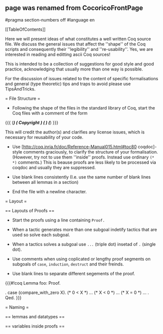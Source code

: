 ## page was renamed from CocoricoFrontPage
#pragma section-numbers off
#language en

[[TableOfContents]]

Here we will present ideas of what constitutes a well written Coq source file. We discuss the general issues that affect the ''shape'' of the Coq scripts and consequently their  ''legibility'' and ''re-usability''. Yes, we are interested in reading and editting ascii Coq sources!

This is intended to be a collection of suggestions for good style and good practice, acknowledging that usually more than one way is possible. 

For the discussion of issues related to the content of specific formalisations and general (type theoretic) tips and traps to avoid please use TipsAndTricks.

= File Structure =

 * Following the shape of the files in the standard library of Coq, start the Coq files with a comment of the form

{{{
(************************************************************************)
(* Copyright <YEAR> <AUTHOR>                                                          *)
(* <LICENSE>                                                                                           *)
(************************************************************************)
}}}

 This will credit the author(s) and clarifies any license issues, which is necessary for reusability of your code.

 *  Use [http://coq.inria.fr/doc/Reference-Manual015.html#toc80 coqdoc]-style comments graciously, to clarify the structure of your formalisation. (However, try not to use them ''inside'' proofs. Instead use ordinary `(*  *)` comments.) This is beause proofs are less likely to be processed via coqdoc and usually they are suppressed.
 
 * Use blank lines consistently (I.e. use the same number of blank lines between all lemmas in a section)

 * End the file with a newline character.

= Layout =

== Layouts of Proofs ==

 * Start the proofs using a line containing  `Proof.`
 
 * When a tactic generates more than one subgoal indetify tactics that are used so solve each subgoal.

 * When a tactics solves a subgoal use `...` (triple dot) insetad of `.` (single dot). 

 * Use comments when using coplicated or lengthy proof segments on subgoals of `case`, `induction`, `destruct` and their freinds.

 * Use blank lines to separate different segements of the proof. 

{{{#!coq
Lemma foo:
Proof.
 <body of tactics before case>.
 case (compare_with_zero X).
  (* 0 < X *)
   <body of tactics>...
  (* X < 0  *)
   <body of tactics>... 
  (* X = 0  *)
   <body of tactics>... 
 
 <body of tactics after case>.
Qed.
}}}

= Naming =

== lemmas and datatypes ==

== variables inside proofs ==

